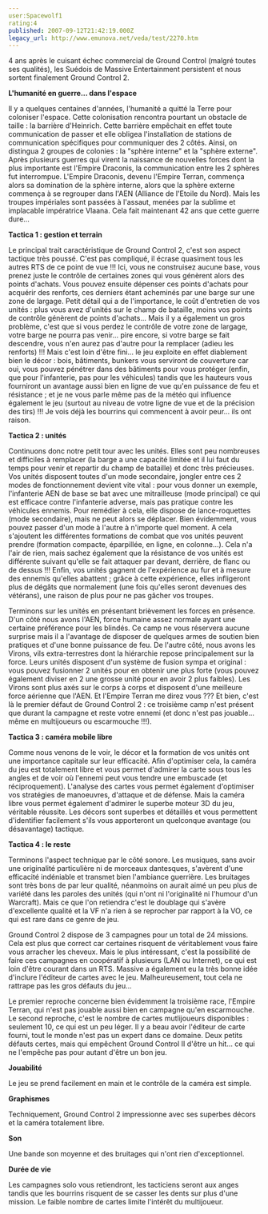 ```yaml
---
user:Spacewolf1
rating:4
published: 2007-09-12T21:42:19.000Z
legacy_url: http://www.emunova.net/veda/test/2270.htm
---
```

4 ans après le cuisant échec commercial de Ground Control (malgré toutes ses qualités), les Suédois de Massive Entertainment persistent et nous sortent finalement Ground Control 2\.  

  

**L'humanité en guerre... dans l'espace**  

Il y a quelques centaines d'années, l'humanité a quitté la Terre pour coloniser l'espace. Cette colonisation rencontra pourtant un obstacle de taille : la barrière d'Heinrich. Cette barrière empêchait en effet toute communication de passer et elle obligea l'installation de stations de communication spécifiques pour communiquer des 2 côtés. Ainsi, on distingua 2 groupes de colonies : la "sphère interne" et la "sphère externe". Après plusieurs guerres qui virent la naissance de nouvelles forces dont la plus importante est l'Empire Draconis, la communication entre les 2 sphères fut interrompue. L'Empire Draconis, devenu l'Empire Terran, commença alors sa domination de la sphère interne, alors que la sphère externe commença à se regrouper dans l'AEN (Alliance de l'Etoile du Nord). Mais les troupes impériales sont passées à l'assaut, menées par la sublime et implacable impératrice Vlaana. Cela fait maintenant 42 ans que cette guerre dure...  

  

**Tactica 1 : gestion et terrain**  

Le principal trait caractéristique de Ground Control 2, c'est son aspect tactique très poussé. C'est pas compliqué, il écrase quasiment tous les autres RTS de ce point de vue !!! Ici, vous ne construisez aucune base, vous prenez juste le contrôle de certaines zones qui vous génèrent alors des points d'achats. Vous pouvez ensuite dépenser ces points d'achats pour acquérir des renforts, ces derniers étant acheminés par une barge sur une zone de largage. Petit détail qui a de l'importance, le coût d'entretien de vos unités : plus vous avez d'unités sur le champ de bataille, moins vos points de contrôle génèrent de points d'achats... Mais il y a également un gros problème, c'est que si vous perdez le contrôle de votre zone de largage, votre barge ne pourra pas venir... pire encore, si votre barge se fait descendre, vous n'en aurez pas d'autre pour la remplacer (adieu les renforts) !!! Mais c'est loin d'être fini... le jeu exploite en effet diablement bien le décor : bois, bâtiments, bunkers vous serviront de couverture car oui, vous pouvez pénétrer dans des bâtiments pour vous protéger (enfin, que pour l'infanterie, pas pour les véhicules) tandis que les hauteurs vous fourniront un avantage aussi bien en ligne de vue qu'en puissance de feu et résistance ; et je ne vous parle même pas de la météo qui influence également le jeu (surtout au niveau de votre ligne de vue et de la précision des tirs) !!! Je vois déjà les bourrins qui commencent à avoir peur... ils ont raison.  

  

**Tactica 2 : unités**  

Continuons donc notre petit tour avec les unités. Elles sont peu nombreuses et difficiles à remplacer (la barge a une capacité limitée et il lui faut du temps pour venir et repartir du champ de bataille) et donc très précieuses. Vos unités disposent toutes d'un mode secondaire, jongler entre ces 2 modes de fonctionnement devient vite vital : pour vous donner un exemple, l'infanterie AEN de base se bat avec une mitrailleuse (mode principal) ce qui est efficace contre l'infanterie adverse, mais pas pratique contre les véhicules ennemis. Pour remédier à cela, elle dispose de lance-roquettes (mode secondaire), mais ne peut alors se déplacer. Bien évidemment, vous pouvez passer d'un mode à l'autre à n'importe quel moment. A cela s'ajoutent les différentes formations de combat que vos unités peuvent prendre (formation compacte, éparpillée, en ligne, en colonne...). Cela n'a l'air de rien, mais sachez également que la résistance de vos unités est différente suivant qu'elle se fait attaquer par devant, derrière, de flanc ou de dessus !!! Enfin, vos unités gagnent de l'expérience au fur et à mesure des ennemis qu'elles abattent ; grâce à cette expérience, elles infligeront plus de dégâts que normalement (une fois qu'elles seront devenues des vétérans), une raison de plus pour ne pas gâcher vos troupes.  

Terminons sur les unités en présentant brièvement les forces en présence. D'un côté nous avons l'AEN, force humaine assez normale ayant une certaine préférence pour les blindés. Ce camp ne vous réservera aucune surprise mais il a l'avantage de disposer de quelques armes de soutien bien pratiques et d'une bonne puissance de feu. De l'autre côté, nous avons les Virons, vils extra-terrestres dont la hiérarchie repose principalement sur la force. Leurs unités disposent d'un système de fusion sympa et original : vous pouvez fusionner 2 unités pour en obtenir une plus forte (vous pouvez également diviser en 2 une grosse unité pour en avoir 2 plus faibles). Les Virons sont plus axés sur le corps à corps et disposent d'une meilleure force aérienne que l'AEN. Et l'Empire Terran me direz vous ??? Et bien, c'est là le premier défaut de Ground Control 2 : ce troisième camp n'est présent que durant la campagne et reste votre ennemi (et donc n'est pas jouable... même en multijoueurs ou escarmouche !!!).  

  

**Tactica 3 : caméra mobile libre**  

Comme nous venons de le voir, le décor et la formation de vos unités ont une importance capitale sur leur efficacité. Afin d'optimiser cela, la caméra du jeu est totalement libre et vous permet d'admirer la carte sous tous les angles et de voir où l'ennemi peut vous tendre une embuscade (et réciproquement). L'analyse des cartes vous permet également d'optimiser vos stratégies de manoeuvres, d'attaque et de défense. Mais la caméra libre vous permet également d'admirer le superbe moteur 3D du jeu, véritable réussite. Les décors sont superbes et détaillés et vous permettent d'identifier facilement s'ils vous apporteront un quelconque avantage (ou désavantage) tactique.  

  

**Tactica 4 : le reste**  

Terminons l'aspect technique par le côté sonore. Les musiques, sans avoir une originalité particulière ni de morceaux dantesques, s'avèrent d'une efficacité indéniable et transmet bien l'ambiance guerrière. Les bruitages sont très bons de par leur qualité, néanmoins on aurait aimé un peu plus de variété dans les paroles des unités (qui n'ont ni l'originalité ni l'humour d'un Warcraft). Mais ce que l'on retiendra c'est le doublage qui s'avère d'excellente qualité et la VF n'a rien à se reprocher par rapport à la VO, ce qui est rare dans ce genre de jeu.  

Ground Control 2 dispose de 3 campagnes pour un total de 24 missions. Cela est plus que correct car certaines risquent de véritablement vous faire vous arracher les cheveux. Mais le plus intéressant, c'est la possibilité de faire ces campagnes en coopératif à plusieurs (LAN ou Internet), ce qui est loin d'être courant dans un RTS. Massive a également eu la très bonne idée d'inclure l'éditeur de cartes avec le jeu. Malheureusement, tout cela ne rattrape pas les gros défauts du jeu...  

Le premier reproche concerne bien évidemment la troisième race, l'Empire Terran, qui n'est pas jouable aussi bien en campagne qu'en escarmouche. Le second reproche, c'est le nombre de cartes mutlijoueurs disponibles : seulement 10, ce qui est un peu léger. Il y a beau avoir l'éditeur de carte fourni, tout le monde n'est pas un expert dans ce domaine. Deux petits défauts certes, mais qui empêchent Ground Control II d'être un hit... ce qui ne l'empêche pas pour autant d'être un bon jeu.  

  

**Jouabilité**  

Le jeu se prend facilement en main et le contrôle de la caméra est simple.  

**Graphismes**  

Techniquement, Ground Control 2 impressionne avec ses superbes décors et la caméra totalement libre.  

**Son**  

Une bande son moyenne et des bruitages qui n'ont rien d'exceptionnel.  

**Durée de vie**  

Les campagnes solo vous retiendront, les tacticiens seront aux anges tandis que les bourrins risquent de se casser les dents sur plus d'une mission. Le faible nombre de cartes limite l'intérêt du multijoueur.